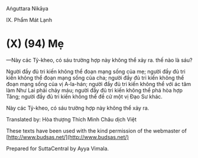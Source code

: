  

Aṅguttara Nikāya

IX. Phẩm Mát Lạnh

# (X) (94) Mẹ

—Này các Tỷ-kheo, có sáu trường hợp này không thể xảy ra. thế nào là sáu?

Người đầy đủ tri kiến không thể đoạn mạng sống của mẹ; người đầy đủ tri kiến không thể đoạn mạng sống của cha; người đầy đủ tri kiến không thể đoạn mạng sống của vị A-la-hán; người đầy đủ tri kiến không thể với ác tâm làm Như Lai phải chảy máu; người đầy đủ tri kiến không thể phá hòa hợp Tăng; người đầy đủ tri kiến không thể đề cử một vị Ðạo Sư khác.

Này các Tỷ-kheo, có sáu trường hợp này không thể xảy ra.

Translated by: Hòa thượng Thích Minh Châu dịch Việt

These texts have been used with the kind permission of the webmaster of [http://www.budsas.net/](http://www.budsas.net/)

Prepared for SuttaCentral by Ayya Vimala.